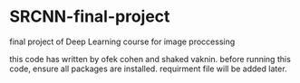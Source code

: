 # SRCNN-final-project
final project of Deep Learning course for image proccessing

this code has written by ofek cohen and shaked vaknin.
before running this code, ensure all packages are installed.
requirment file will be added later.
